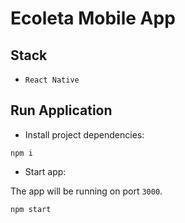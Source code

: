 # Ecoleta Mobile App

## Stack

- `React Native`

## Run Application

- Install project dependencies:

```
npm i
```

- Start app:

The app will be running on port `3000`.

```
npm start
```
